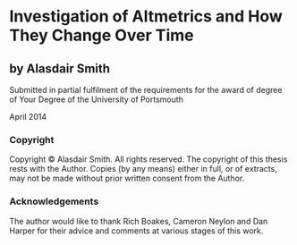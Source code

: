 # Investigation of Altmetrics and How They Change Over Time

## by Alasdair Smith

Submitted in partial fulfilment of the requirements for the award of degree of Your Degree of the University of Portsmouth

April 2014

### Copyright

Copyright &copy; Alasdair Smith. All rights reserved.
The copyright of this thesis rests with the Author. Copies (by any means) either in full, or of extracts, may not be made without prior written consent from the Author.

### Acknowledgements

The author would like to thank Rich Boakes, Cameron Neylon and Dan Harper for their advice and comments at various stages of this work.